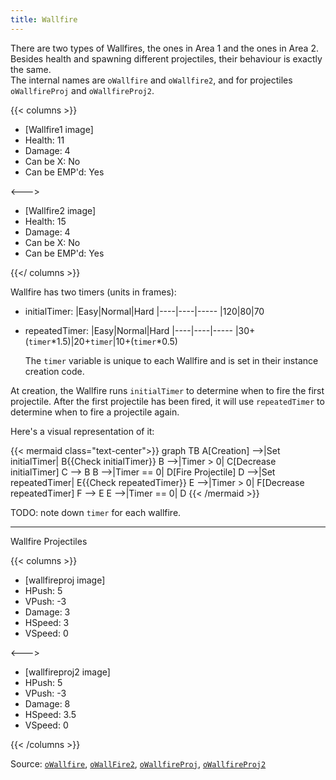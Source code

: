 ```yaml
---
title: Wallfire
---
```


There are two types of Wallfires, the ones in Area 1 and the ones in Area 2. Besides health and spawning different projectiles, their behaviour is exactly the same.  
The internal names are `oWallfire` and `oWallfire2`, and for projectiles `oWallfireProj` and `oWallfireProj2`. 

{{< columns >}}

- [Wallfire1 image]
- Health: 11
- Damage: 4
- Can be X: No
- Can be EMP'd: Yes

<--->

- [Wallfire2 image]
- Health: 15
- Damage: 4
- Can be X: No
- Can be EMP'd: Yes

{{</ columns >}}

Wallfire has two timers (units in frames): 

- initialTimer:
    |Easy|Normal|Hard
    |----|----|-----
    |120|80|70
- repeatedTimer:
    |Easy|Normal|Hard
    |----|----|-----
    |30+(`timer`*1.5)|20+`timer`|10+(`timer`*0.5) 

    The `timer` variable is unique to each Wallfire and is set in their instance creation code.

At creation, the Wallfire runs `initialTimer` to determine when to fire the first projectile. After the first projectile has been fired, it will use `repeatedTimer` to determine when to fire a projectile again.

Here's a visual representation of it:  

{{< mermaid class="text-center">}}
graph TB
    A[Creation] -->|Set initialTimer| B{{Check initialTimer}}
    B -->|Timer > 0| C[Decrease initialTimer]
    C --> B
    B -->|Timer == 0| D[Fire Projectile]
    D -->|Set repeatedTimer| E{{Check repeatedTimer}}
    E -->|Timer > 0| F[Decrease repeatedTimer]
    F --> E
    E -->|Timer == 0| D
{{< /mermaid >}}

TODO: note down `timer` for each wallfire.


---
Wallfire Projectiles

{{< columns >}}

- [wallfireproj image]
- HPush: 5
- VPush: -3
- Damage: 3
- HSpeed: 3
- VSpeed: 0

<--->

- [wallfireproj2 image]
- HPush: 5
- VPush: -3
- Damage: 8
- HSpeed: 3.5
- VSpeed: 0

{{< /columns >}}

Source: [`oWallfire`](https://github.com/AM2R-Community-Developers/AM2R-Community-Updates/blob/main/objects/oWallfire.object.gmx), [`oWallFire2`](https://github.com/AM2R-Community-Developers/AM2R-Community-Updates/blob/main/objects/oWallfire2.object.gmx), [`oWallfireProj`](https://github.com/AM2R-Community-Developers/AM2R-Community-Updates/blob/main/objects/oWallfireProj.object.gmx), [`oWallfireProj2`](https://github.com/AM2R-Community-Developers/AM2R-Community-Updates/blob/main/objects/oWallfireProj2.object.gmx)